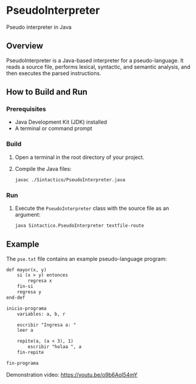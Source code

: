 # PseudoInterpreter
Pseudo interpreter in Java

## Overview

PseudoInterpreter is a Java-based interpreter for a pseudo-language. It reads a source file, performs lexical, syntactic, and semantic analysis, and then executes the parsed instructions.


## How to Build and Run

### Prerequisites

- Java Development Kit (JDK) installed
- A terminal or command prompt

### Build

1. Open a terminal in the root directory of your project.
2. Compile the Java files:

   ```sh
   javac ./Sintactico/PseudoInterpreter.java
   ```

### Run

1. Execute the `PseudoInterpreter` class with the source file as an argument:

   ```sh
   java Sintactico.PseudoInterpreter textfile-route
   ```

## Example

The `pse.txt` file contains an example pseudo-language program:

```txt
def mayor(x, y)
    si (x > y) entonces
        regresa x
    fin-si
    regresa y
end-def

inicio-programa
    variables: a, b, r

    escribir "Ingresa a: "
    leer a

    repite(a, (a < 3), 1)
        escribir "holaa ", a
    fin-repite

fin-programa
```

Demonstration video:
https://youtu.be/o9b6AoI54mY
